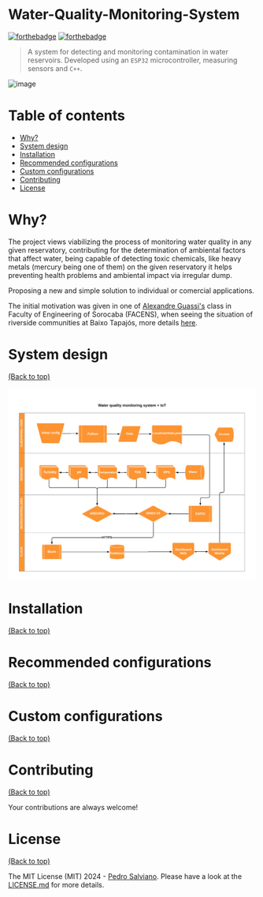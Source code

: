 # Water-Quality-Monitoring-System

[![forthebadge](https://forthebadge.com/images/badges/made-with-c-plus-plus.svg)](https://forthebadge.com)
[![forthebadge](https://forthebadge.com/images/badges/license-mit.svg)](https://forthebadge.com)

> A system for detecting and monitoring contamination in water reservoirs. Developed using an `ESP32` microcontroller, measuring sensors and `C++`.

 ![image]()


# Table of contents

- [Why?](#why)
- [System design](#system-design)
- [Installation](#installation)
- [Recommended configurations](#recommended-configurations)
- [Custom configurations](#custom-configurations)
- [Contributing](#contributing)
- [License](#license)

# Why?

The project views viabilizing the process of monitoring water quality in any given reservatory, contributing for the determination of ambiental factors that affect water, being capable of detecting toxic chemicals, like heavy metals (mercury being one of them) on the given reservatory it helps preventing health problems and ambiental impact via irregular dump.

Proposing a new and simple solution to individual or comercial applications.

The initial motivation was given in one of [Alexandre Guassi's](https://www.linkedin.com/in/alexandre-guassi-4008a3168/?trk=public_profile_browsemap&originalSubdomain=br) class in Faculty of Engineering of Sorocaba (FACENS), when seeing the situation of riverside communities at Baixo Tapajós, more details [here](https://www.wwf.org.br/?81968/Moradores-de-areas-urbanas-e-ribeirinhas-do-Baixo-Tapajos-tem-altas-taxas-de-exposicao-por-mercurio#:~:text=De%20acordo%20com%20o%20estudo,foi%20registrado%20na%20%C3%A1rea%20ribeirinha.).

# System design

[(Back to top)](#table-of-contents)

![system-design](./README-files/system.png)

# Installation

[(Back to top)](#table-of-contents)

# Recommended configurations

[(Back to top)](#table-of-contents)

# Custom configurations

[(Back to top)](#table-of-contents)


# Contributing

[(Back to top)](#table-of-contents)

Your contributions are always welcome!

# License

[(Back to top)](#table-of-contents)

The MIT License (MIT) 2024 - [Pedro Salviano](https://github.com/P-py). Please have a look at the [LICENSE.md](LICENSE.md) for more details.
